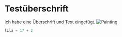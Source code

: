 # Testüberschrift
Ich habe eine Überschrift und Text eingefügt.
![Painting](https://www.paintingtogogh.com/collections/all)
``` python
lila = 17 + 2
```
